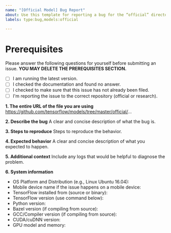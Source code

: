 ```yaml
---
name: "[Official Model] Bug Report"
about: Use this template for reporting a bug for the “official” directory
labels: type:bug,models:official

---
```

# Prerequisites

Please answer the following questions for yourself before submitting an issue.
 **YOU MAY DELETE THE PREREQUISITES SECTION.**

- [ ] I am running the latest version.
- [ ] I checked the documentation and found no answer.
- [ ] I checked to make sure that this issue has not already been filed.
- [ ] I'm reporting the issue to the correct repository (official or research).

**1. The entire URL of the file you are using**
https://github.com/tensorflow/models/tree/master/official/...

**2. Describe the bug**
A clear and concise description of what the bug is.

**3. Steps to reproduce**
Steps to reproduce the behavior.

**4. Expected behavior**
A clear and concise description of what you expected to happen.

**5. Additional context**
Include any logs that would be helpful to diagnose the problem.

**6. System information**

- OS Platform and Distribution (e.g., Linux Ubuntu 16.04):
- Mobile device name if the issue happens on a mobile device:
- TensorFlow installed from (source or binary):
- TensorFlow version (use command below):
- Python version:
- Bazel version (if compiling from source):
- GCC/Compiler version (if compiling from source):
- CUDA/cuDNN version:
- GPU model and memory:

<!-- 
Collect system information using our environment capture script.
https://github.com/tensorflow/tensorflow/tree/master/tools/tf_env_collect.sh

You can also obtain the TensorFlow version with:

1. TensorFlow 1.0
`python -c "import tensorflow as tf; print(tf.GIT_VERSION, tf.VERSION)"`

2. TensorFlow 2.0
`python -c "import tensorflow as tf; print(tf.version.GIT_VERSION, tf.version.VERSION)"`
-->
